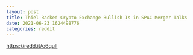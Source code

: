 ```yaml
--- 
layout: post 
title: Thiel-Backed Crypto Exchange Bullish Is in SPAC Merger Talks 
date: 2021-06-23 1624498776 
categories: reddit 
--- 
```

https://redd.it/o6qull